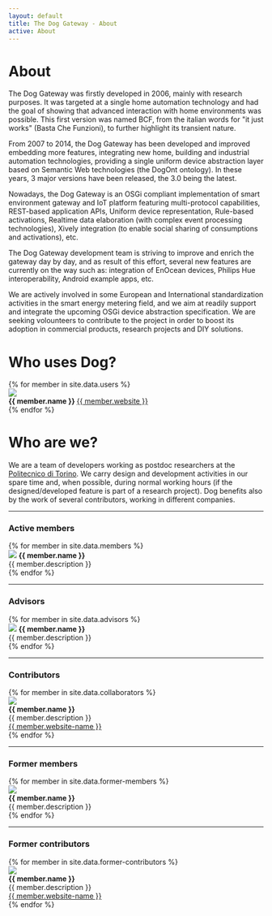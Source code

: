 ```yaml
---
layout: default
title: The Dog Gateway - About
active: About
---
```


# About #

The Dog Gateway was firstly developed in 2006, mainly with research purposes. It was targeted at a single home automation technology and had the goal of showing that advanced interaction with home environments was possible. This first version was named BCF, from the italian words for "it just works" (Basta Che Funzioni), to further highlight its transient nature.

From 2007 to 2014, the Dog Gateway has been developed and improved embedding more features, integrating new home, building and industrial automation technologies, providing a single uniform device abstraction layer based on Semantic Web technologies (the DogOnt ontology). In these years, 3 major versions have been released, the 3.0 being the latest.

Nowadays, the Dog Gateway is an OSGi compliant implementation of smart environment gateway and IoT platform featuring multi-protocol capabilities, REST-based application APIs, Uniform device representation, Rule-based activations, Realtime data elaboration (with complex event processing technologies), Xively integration (to enable social sharing of consumptions and activations), etc.

The Dog Gateway development team is striving to improve and enrich the gateway day by day, and as result of this effort, several new features are currently on the way such as: integration of EnOcean devices, Philips Hue interoperability, Android example apps, etc.

We are actively involved in some European and International standardization activities in the smart energy metering field, and we aim at readily support and integrate the upcoming OSGi device abstraction specification. We are seeking volounteers to contribute to the project in order to boost its adoption in commercial products, research projects and DIY solutions.

# Who uses Dog? #

<div class="row">
{% for member in site.data.users %}
  <div class="col-md-4 profile">
  	<img src="{{member.image}}" /><br/>
    <strong> {{ member.name }} </strong>
    <a href="{{ member.website }}">{{ member.website }}</a>
  </div>
{% endfor %}
</div>

# Who are we? #

We are a team of developers working as postdoc researchers at the [Politecnico di Torino](http://www.polito.it). We carry design and development activities in our spare time and, when possible, during normal working hours (if the designed/developed feature is part of a research project). Dog benefits also by the work of several contributors, working in different companies.

---

### Active members ###

<div class="row">
{% for member in site.data.members %}
  <div class="col-md-6">
  	<img src="{{member.image}}" class="img-circle pull-left"/>
    <strong> {{ member.name }} </strong>
    <br/>
    {{ member.description }}
  </div>
{% endfor %}
</div>

---

### Advisors ###

<div class="row">
{% for member in site.data.advisors %}
  <div class="col-md-6">
  	<img src="{{member.image}}" class="img-circle pull-left"/>
    <strong> {{ member.name }} </strong>
    <br/>
    {{ member.description }}
  </div>
{% endfor %}
</div>

---

### Contributors ###

<div class="row">
{% for member in site.data.collaborators %}
  <div class="col-md-3 profile">
  	<img src="{{member.image}}" class="img-circle small"/><br/>
    <strong> {{ member.name }} </strong>
    <br/>
    {{ member.description }}
    <br/>
    <a href="{{ member.website }}">{{ member.website-name }}</a>
  </div>
{% endfor %}
</div>

---

### Former members ###

<div class="row">
{% for member in site.data.former-members %}
  <div class="col-md-3 profile">
  	<img src="{{member.image}}" class="img-circle small"/><br/>
    <strong> {{ member.name }} </strong>
    <br/>
    {{ member.description }}
  </div>
{% endfor %}
</div>

---

### Former contributors ###

<div class="row">
{% for member in site.data.former-contributors %} 
  <div class="col-md-3 profile">
  	<img src="{{member.image}}" class="img-circle small"/><br/>
    <strong> {{ member.name }} </strong>
    <br/>
    {{ member.description }}
    <br/>
    <a href="{{ member.website }}">{{ member.website-name }}</a>
  </div>
{% endfor %}
</div>